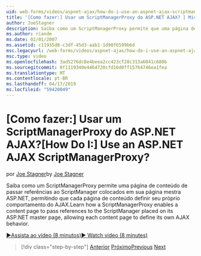 ```yaml
---
uid: web-forms/videos/aspnet-ajax/how-do-i-use-an-aspnet-ajax-scriptmanagerproxy
title: '[Como fazer:] Usar um ScriptManagerProxy do ASP.NET AJAX? | Microsoft Docs'
author: JoeStagner
description: Saiba como um ScriptManagerProxy permite que uma página de conteúdo de passar referências ao ScriptManager colocados em sua página mestra ASP.NET, permitindo que cada página de conteúdo t...
ms.author: riande
ms.date: 02/01/2007
ms.assetid: c11935d8-c3df-45d3-aab1-1d90f6599b6d
msc.legacyurl: /web-forms/videos/aspnet-ajax/how-do-i-use-an-aspnet-ajax-scriptmanagerproxy
msc.type: video
ms.openlocfilehash: 3ad5276dc8e4beea2cc423cf28c313a6041c680b
ms.sourcegitcommit: 0f1119340e4464720cfd16d0ff15764746ea1fea
ms.translationtype: MT
ms.contentlocale: pt-BR
ms.lasthandoff: 04/17/2019
ms.locfileid: "59420049"
---
```

# <a name="how-do-i-use-an-aspnet-ajax-scriptmanagerproxy"></a><span data-ttu-id="e7a1a-104">[Como fazer:] Usar um ScriptManagerProxy do ASP.NET AJAX?</span><span class="sxs-lookup"><span data-stu-id="e7a1a-104">[How Do I:] Use an ASP.NET AJAX ScriptManagerProxy?</span></span>

<span data-ttu-id="e7a1a-105">por [Joe Stagner](https://github.com/JoeStagner)</span><span class="sxs-lookup"><span data-stu-id="e7a1a-105">by [Joe Stagner](https://github.com/JoeStagner)</span></span>

<span data-ttu-id="e7a1a-106">Saiba como um ScriptManagerProxy permite uma página de conteúdo de passar referências ao ScriptManager colocados em sua página mestra ASP.NET, permitindo que cada página de conteúdo definir seu próprio comportamento do AJAX.</span><span class="sxs-lookup"><span data-stu-id="e7a1a-106">Learn how a ScriptManagerProxy enables a content page to pass references to the ScriptManager placed on its ASP.NET master page, allowing each content page to define its own AJAX behavior.</span></span>

[<span data-ttu-id="e7a1a-107">&#9654;Assista ao vídeo (8 minutos)</span><span class="sxs-lookup"><span data-stu-id="e7a1a-107">&#9654; Watch video (8 minutes)</span></span>](https://channel9.msdn.com/Blogs/ASP-NET-Site-Videos/how-do-i-use-an-aspnet-ajax-scriptmanagerproxy)

> [!div class="step-by-step"]
> <span data-ttu-id="e7a1a-108">[Anterior](how-do-i-use-the-aspnet-ajax-client-library-controls.md)
> [Próximo](how-do-i-use-the-aspnet-ajax-roundedcorners-extender.md)</span><span class="sxs-lookup"><span data-stu-id="e7a1a-108">[Previous](how-do-i-use-the-aspnet-ajax-client-library-controls.md)
[Next](how-do-i-use-the-aspnet-ajax-roundedcorners-extender.md)</span></span>
